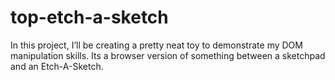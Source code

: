 # top-etch-a-sketch
In this project, I’ll be creating a pretty neat toy to demonstrate my DOM manipulation skills. Its a  browser version of something between a sketchpad and an Etch-A-Sketch.
